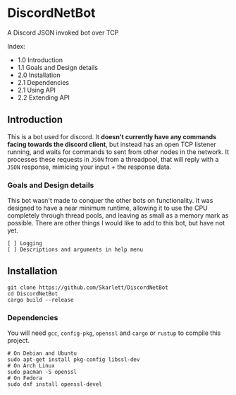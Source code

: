 # DiscordNetBot
A Discord JSON invoked bot over TCP

Index:
  - 1.0 Introduction
  - 1.1 Goals and Design details
  - 2.0 Installation
  - 2.1 Dependencies
  - 2.1 Using API
  - 2.2 Extending API



## Introduction

This is a bot used for discord. It **doesn't currently have any commands facing towards the discord client**, but instead has an open TCP listener running, and waits for commands to sent from other nodes in the network. It processes these requests in `JSON` from a threadpool, that will reply with a `JSON` response, mimicing your input + the response data.

### Goals and Design details
This bot wasn't made to conquer the other bots on functionality. It was designed to have a near minimum runtime, allowing it to use the CPU completely through thread pools, and leaving as small as a memory mark as possible. There are other things I would like to add to this bot, but have not yet.

    [ ] Logging
    [ ] Descriptions and arguments in help menu

## Installation
```
git clone https://github.com/Skarlett/DiscordNetBot
cd DiscordNetBot
cargo build --release
```

### Dependencies
You will need `gcc`, `config-pkg`, `openssl` and `cargo` or `rustup` to compile this project.
```
# On Debian and Ubuntu
sudo apt-get install pkg-config libssl-dev
# On Arch Linux
sudo pacman -S openssl
# On Fedora
sudo dnf install openssl-devel
```

